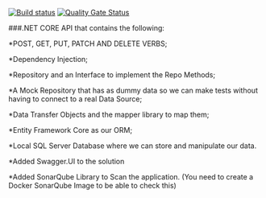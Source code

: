 [![Build status](https://dev.azure.com/lynyleandro/LeandroWebAPI/_apis/build/status/LeandroWebAPI-.NET%20Core%20with%20SonarCloud-CI)](https://dev.azure.com/lynyleandro/LeandroWebAPI/_build/latest?definitionId=2)
[![Quality Gate Status](https://sonarcloud.io/api/project_badges/measure?project=projectkeyazure&metric=alert_status)](https://sonarcloud.io/dashboard?id=projectkeyazure)


###.NET CORE API that contains the following:

*POST, GET, PUT, PATCH AND DELETE VERBS;

*Dependency Injection;

*Repository and an Interface to implement the Repo Methods;

*A Mock Repository that has as dummy data so we can make tests without having to connect to a real Data Source;

*Data Transfer Objects and the mapper library to map them;

*Entity Framework Core as our ORM;

*Local SQL Server Database where we can store and manipulate our data.

*Added Swagger.UI to the solution

*Added SonarQube Library to Scan the application. (You need to create a Docker SonarQube Image to be able to check this)


